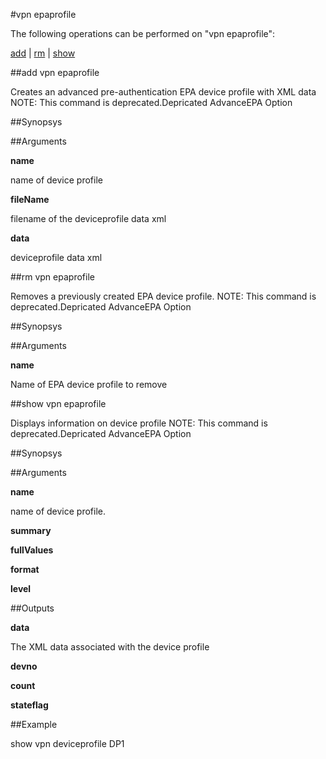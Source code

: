 #vpn epaprofile

The following operations can be performed on "vpn epaprofile":


[add](#add-vpn-epaprofile) | [rm](#rm-vpn-epaprofile) | [show](#show-vpn-epaprofile)

##add vpn epaprofile

Creates an advanced pre-authentication EPA device profile with XML data NOTE: This command is deprecated.Depricated AdvanceEPA Option


##Synopsys




##Arguments

<b>name</b>
name of device profile

<b>fileName</b>
filename of the deviceprofile data xml

<b>data</b>
deviceprofile data xml



##rm vpn epaprofile

Removes a previously created EPA device profile. NOTE: This command is deprecated.Depricated AdvanceEPA Option


##Synopsys




##Arguments

<b>name</b>
Name of EPA device profile to remove



##show vpn epaprofile

Displays information on device profile NOTE: This command is deprecated.Depricated AdvanceEPA Option


##Synopsys




##Arguments

<b>name</b>
name of device profile.

<b>summary</b>

<b>fullValues</b>

<b>format</b>

<b>level</b>



##Outputs

<b>data</b>
The XML data associated with the device profile

<b>devno</b>

<b>count</b>

<b>stateflag</b>



##Example

show vpn deviceprofile DP1

